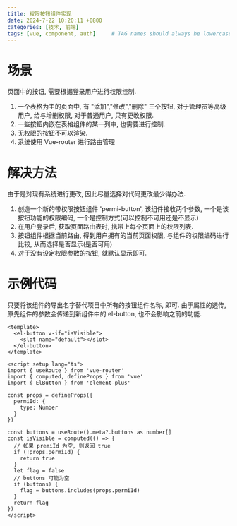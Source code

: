 ```yaml
---
title: 权限按钮组件实现
date: 2024-7-22 10:20:11 +0800
categories: [技术, 前端]
tags: [vue, component, auth]     # TAG names should always be lowercase
---
```


# 场景
页面中的按钮, 需要根据登录用户进行权限控制. 
1. 一个表格为主的页面中, 有 "添加","修改","删除" 三个按钮, 对于管理员等高级用户, 给与增删权限, 对于普通用户, 只有更改权限.
2. 一些按钮内嵌在表格组件的某一列中, 也需要进行控制.
3. 无权限的按钮不可以渲染.
4. 系统使用 Vue-router 进行路由管理

# 解决方法
由于是对现有系统进行更改, 因此尽量选择对代码更改最少得办法.
1. 创造一个新的带权限按钮组件 'permi-button', 该组件接收两个参数, 一个是该按钮功能的权限编码, 一个是控制方式(可以控制不可用还是不显示)
2. 在用户登录后, 获取页面路由表时, 携带上每个页面上的权限列表.
3. 按钮组件根据当前路由, 得到用户拥有的当前页面权限, 与组件的权限编码进行比较, 从而选择是否显示(是否可用)
4. 对于没有设定权限参数的按钮, 就默认显示即可.

# 示例代码
只要将该组件的导出名字替代项目中所有的按钮组件名称, 即可.
由于属性的透传, 原先组件的参数会传递到新组件中的 el-button, 也不会影响之前的功能.

``` vue
<template>
  <el-button v-if="isVisible">
    <slot name="default"></slot>
  </el-button>
</template>

<script setup lang="ts">
import { useRoute } from 'vue-router'
import { computed, defineProps } from 'vue'
import { ElButton } from 'element-plus'

const props = defineProps({
  permiId: {
    type: Number
  }
})

const buttons = useRoute().meta?.buttons as number[]
const isVisible = computed(() => {
  // 如果 premiId 为空, 则返回 true
  if (!props.permiId) {
    return true
  }
  let flag = false
  // buttons 可能为空
  if (buttons) {
    flag = buttons.includes(props.permiId)
  }
  return flag
})
</script>
```
